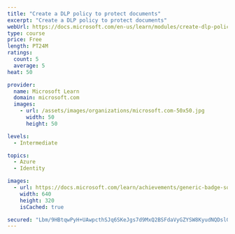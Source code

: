 ```yaml
---
title: "Create a DLP policy to protect documents"
excerpt: "Create a DLP policy to protect documents"
webUrl: https://docs.microsoft.com/en-us/learn/modules/create-dlp-policy-to-protect-documents/
type: course
price: Free
length: PT24M
ratings:
  count: 5
  average: 5
heat: 50

provider:
  name: Microsoft Learn
  domain: microsoft.com
  images:
    - url: /assets/images/organizations/microsoft.com-50x50.jpg
      width: 50
      height: 50

levels:
  - Intermediate

topics:
  - Azure
  - Identity

images:
  - url: https://docs.microsoft.com/learn/achievements/generic-badge-social.png
    width: 640
    height: 320
    isCached: true

secured: "Lbm/9HBtqwPyH+UAwpcthSJq6SKeJgs7d9MxQ2BSFdaVyGZYSW8KyudNQDslGIzfzlu+AGltsnGwyQly2tACemsQIf5oLYXR7AagGRnbn3zK1sR2P/y1HhuyO7KQ9agROT1ZZ80mujwDgEXMrAVCM4F0PEAs/HK1HfMta6xbXlgBJQ5gkkh198Q8bmsJLf6CVdPCZMA5Qn4dwyCF10rSv1uCMYBDQHxowxLrPmyVtmjVwY/LPv8U3zUH2P0eZYt65mBpPXyV3itT2lR4lS/ix/zyKdTEGc7NO7Lu06k6v4xDVvKxAztfjyezZwofPKp2mywyzdkyYCdMbJaTjLgX70RG07vlfpfeqOH/uiILddW27I+M+nQqs29+QO2/yqgcTAKx23NjYP0Y/jDear/q5jUmmO71WdWlR40jQSvObco=;zrfk5dVgPzcI/RapkBSGlw=="
---
```


